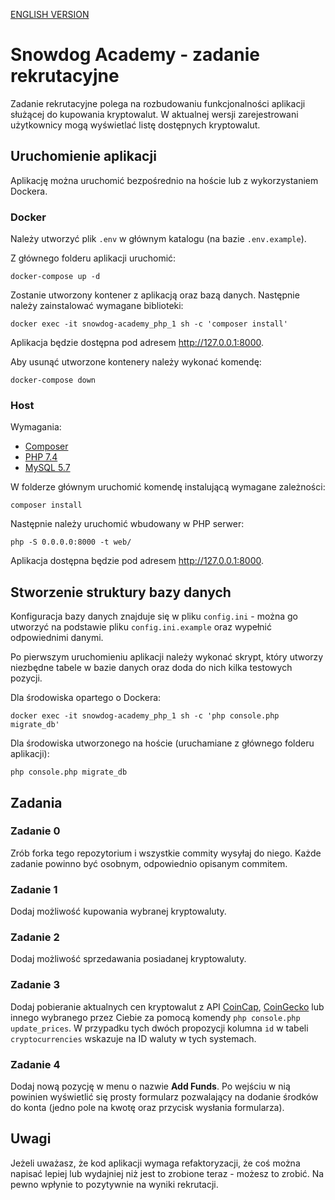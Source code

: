 [ENGLISH VERSION](/README_EN.md)

# Snowdog Academy - zadanie rekrutacyjne

Zadanie rekrutacyjne polega na rozbudowaniu funkcjonalności aplikacji służącej do kupowania kryptowalut. W aktualnej wersji zarejestrowani użytkownicy mogą wyświetlać listę dostępnych kryptowalut.

## Uruchomienie aplikacji
Aplikację można uruchomić bezpośrednio na hoście lub z wykorzystaniem Dockera.

### Docker
Należy utworzyć plik `.env` w głównym katalogu (na bazie `.env.example`).

Z głównego folderu aplikacji uruchomić:
```
docker-compose up -d
``` 
Zostanie utworzony kontener z aplikacją oraz bazą danych. Następnie należy zainstalować wymagane biblioteki:
```
docker exec -it snowdog-academy_php_1 sh -c 'composer install'
```
Aplikacja będzie dostępna pod adresem http://127.0.0.1:8000.

Aby usunąć utworzone kontenery należy wykonać komendę:
```
docker-compose down
```

### Host
Wymagania:

* [Composer](https://getcomposer.org/)
* [PHP 7.4](https://www.php.net/manual/en/install.php)
* [MySQL 5.7](https://dev.mysql.com/doc/refman/5.7/en/installing.html)

W folderze głównym uruchomić komendę instalującą wymagane zależności:
```
composer install
```

Następnie należy uruchomić wbudowany w PHP serwer:
```
php -S 0.0.0.0:8000 -t web/
```
Aplikacja dostępna będzie pod adresem http://127.0.0.1:8000.

## Stworzenie struktury bazy danych
Konfiguracja bazy danych znajduje się w pliku `config.ini` - można go utworzyć na podstawie pliku `config.ini.example` oraz wypełnić odpowiednimi danymi.

Po pierwszym uruchomieniu aplikacji należy wykonać skrypt, który utworzy niezbędne tabele w bazie danych oraz doda do nich kilka testowych pozycji.

Dla środowiska opartego o Dockera:
```
docker exec -it snowdog-academy_php_1 sh -c 'php console.php migrate_db'
```

Dla środowiska utworzonego na hoście (uruchamiane z głównego folderu aplikacji):
```
php console.php migrate_db
```

## Zadania

### Zadanie 0 
Zrób forka tego repozytorium i wszystkie commity wysyłaj do niego. Każde zadanie powinno być osobnym, odpowiednio opisanym commitem.

### Zadanie 1
Dodaj możliwość kupowania wybranej kryptowaluty.

### Zadanie 2
Dodaj możliwość sprzedawania posiadanej kryptowaluty.

### Zadanie 3
Dodaj pobieranie aktualnych cen kryptowalut z API [CoinCap](https://docs.coincap.io/), [CoinGecko](https://www.coingecko.com/api/documentations/v3) lub innego wybranego przez Ciebie za pomocą komendy `php console.php update_prices`. W przypadku tych dwóch propozycji kolumna `id` w tabeli `cryptocurrencies` wskazuje na ID waluty w tych systemach.

### Zadanie 4
Dodaj nową pozycję w menu o nazwie **Add Funds**. Po wejściu w nią powinien wyświetlić się prosty formularz pozwalający na dodanie środków do konta (jedno pole na kwotę oraz przycisk wysłania formularza).

## Uwagi
Jeżeli uważasz, że kod aplikacji wymaga refaktoryzacji, że coś można napisać lepiej lub wydajniej niż jest to zrobione teraz - możesz to zrobić. Na pewno wpłynie to pozytywnie na wyniki rekrutacji.
